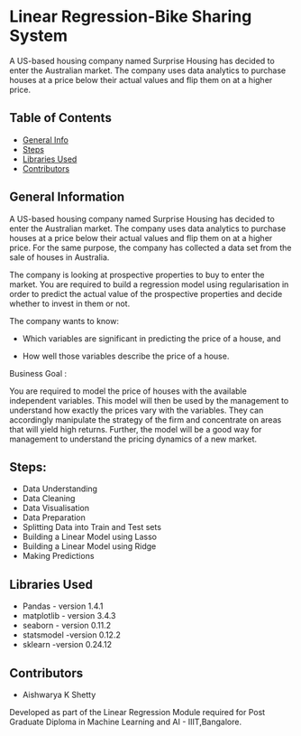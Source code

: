 # Linear Regression-Bike Sharing System
A US-based housing company named Surprise Housing has decided to enter the Australian market. The company uses data analytics to purchase houses at a price below their actual values and flip them on at a higher price.

## Table of Contents
* [General Info](#general-information)
* [Steps](#general-information)
* [Libraries Used](#technologies-used)
* [Contributors](#acknowledgements)

<!-- You can include any other section that is pertinent to your problem -->

## General Information
A US-based housing company named Surprise Housing has decided to enter the Australian market. The company uses data analytics to purchase houses at a price below their actual values and flip them on at a higher price. For the same purpose, the company has collected a data set from the sale of houses in Australia. 
 
The company is looking at prospective properties to buy to enter the market. You are required to build a regression model using regularisation in order to predict the actual value of the prospective properties and decide whether to invest in them or not.


The company wants to know:

- Which variables are significant in predicting the price of a house, and

- How well those variables describe the price of a house.

Business Goal :

You are required to model the price of houses with the available independent variables. This model will then be used by the management to understand how exactly the prices vary with the variables. They can accordingly manipulate the strategy of the firm and concentrate on areas that will yield high returns. Further, the model will be a good way for management to understand the pricing dynamics of a new market.

<!-- You don't have to answer all the questions - just the ones relevant to your project. -->


## Steps:
- Data Understanding 
- Data Cleaning
- Data Visualisation
- Data Preparation
- Splitting Data into Train and Test sets
- Building a Linear Model using Lasso
- Building a Linear Model using Ridge
- Making Predictions

## Libraries Used
- Pandas - version 1.4.1
- matplotlib - version 3.4.3
- seaborn  - version 0.11.2
- statsmodel -version 0.12.2
- sklearn -version 0.24.12

<!-- As the libraries versions keep on changing, it is recommended to mention the version of library used in this project -->

## Contributors
* Aishwarya K Shetty

Developed as part of the Linear Regression Module required for Post Graduate Diploma in Machine Learning and AI - IIIT,Bangalore.



<!-- Optional -->
<!-- ## License -->
<!-- This project is open source and available under the [... License](). -->

<!-- You don't have to include all sections - just the one's relevant to your project -->